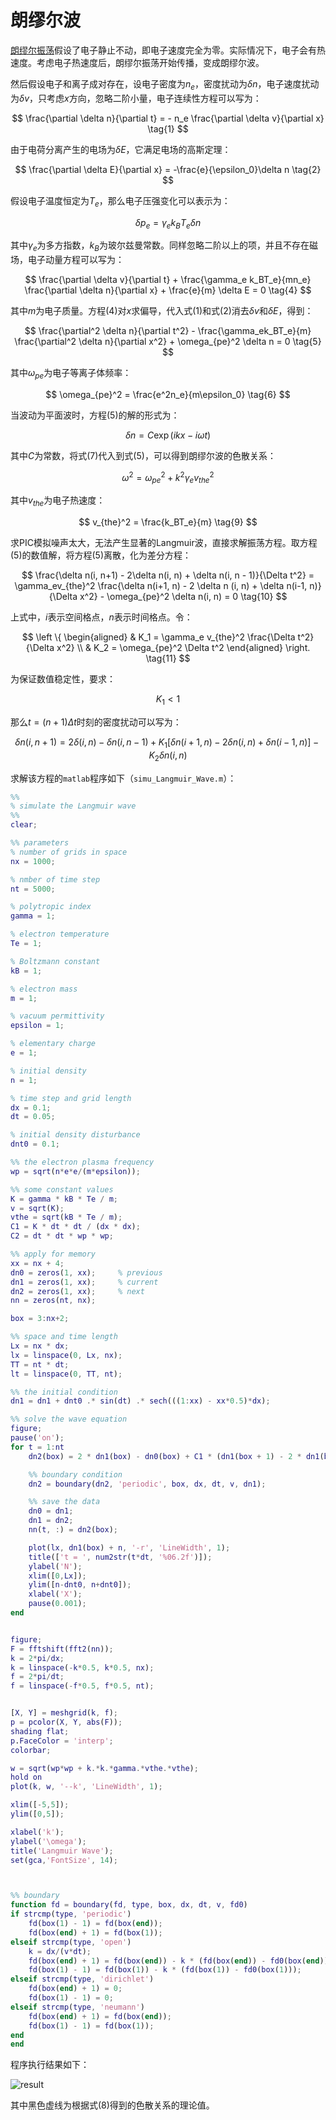 # 朗缪尔波


[朗缪尔振荡](1.Langmuir_oscillation.md)假设了电子静止不动，即电子速度完全为零。实际情况下，电子会有热速度。考虑电子热速度后，朗缪尔振荡开始传播，变成朗缪尔波。


然后假设电子和离子成对存在，设电子密度为$n_e$，密度扰动为$\delta n$，电子速度扰动为$\delta v$，只考虑$x$方向，忽略二阶小量，电子连续性方程可以写为：

$$
\frac{\partial \delta n}{\partial t} = - n_e \frac{\partial \delta v}{\partial x}   \tag{1}
$$

由于电荷分离产生的电场为$\delta E$，它满足电场的高斯定理：

$$
\frac{\partial \delta E}{\partial x} = -\frac{e}{\epsilon_0}\delta n   \tag{2}
$$

假设电子温度恒定为$T_e$，那么电子压强变化可以表示为：

$$
\delta p_e = \gamma_e k_BT_e \delta n   \tag{3}
$$

其中$\gamma_e$为多方指数，$k_B$为玻尔兹曼常数。同样忽略二阶以上的项，并且不存在磁场，电子动量方程可以写为：

$$
\frac{\partial \delta v}{\partial t} + \frac{\gamma_e k_BT_e}{mn_e} \frac{\partial \delta n}{\partial x} + \frac{e}{m} \delta E = 0   \tag{4}
$$

其中$m$为电子质量。方程(4)对$x$求偏导，代入式(1)和式(2)消去$\delta v$和$\delta E$，得到：

$$
\frac{\partial^2 \delta n}{\partial t^2} - \frac{\gamma_ek_BT_e}{m} \frac{\partial^2 \delta n}{\partial x^2} + \omega_{pe}^2 \delta n = 0   \tag{5}
$$

其中$\omega_{pe}$为电子等离子体频率：

$$
\omega_{pe}^2 = \frac{e^2n_e}{m\epsilon_0}   \tag{6}
$$

当波动为平面波时，方程(5)的解的形式为：

$$
\delta n = C \exp(ikx - i\omega t)   \tag{7}
$$

其中$C$为常数，将式(7)代入到式(5)，可以得到朗缪尔波的色散关系：

$$
\omega^2 = \omega_{pe}^2 + k^2 \gamma_e v_{the}^2   \tag{8}
$$

其中$v_{the}$为电子热速度：

$$
v_{the}^2 = \frac{k_BT_e}{m}   \tag{9}
$$

求PIC模拟噪声太大，无法产生显著的Langmuir波，直接求解振荡方程。取方程(5)的数值解，将方程(5)离散，化为差分方程：

$$
\frac{\delta n(i, n+1) - 2\delta n(i, n) + \delta n(i, n - 1)}{\Delta t^2} = \gamma_ev_{the}^2 \frac{\delta n(i+1, n) - 2 \delta n (i, n) + \delta n(i-1, n)}{\Delta x^2} - \omega_{pe}^2 \delta n(i, n) = 0   \tag{10}
$$

上式中，$i$表示空间格点，$n$表示时间格点。令：

$$
\left \{
\begin{aligned}
& K_1 = \gamma_e v_{the}^2 \frac{\Delta t^2}{\Delta x^2}   \\
& K_2 = \omega_{pe}^2 \Delta t^2
\end{aligned}
\right.
\tag{11}
$$

为保证数值稳定性，要求：

$$
K_1 < 1   \tag{12}
$$

那么$t = (n+1)\Delta t$时刻的密度扰动可以写为：

$$
\delta n(i, n+1) = 2\delta(i, n) - \delta n (i, n - 1) + K_1 [\delta n(i+1, n) - 2\delta n (i, n) + \delta n(i - 1, n)] - K_2 \delta n (i, n)   \tag{13}
$$

求解该方程的`matlab`程序如下（`simu_Langmuir_Wave.m`）：

```matlab
%%
% simulate the Langmuir wave
%%
clear;

%% parameters
% number of grids in space
nx = 1000;

% nmber of time step
nt = 5000;

% polytropic index
gamma = 1;

% electron temperature
Te = 1;

% Boltzmann constant
kB = 1;

% electron mass
m = 1;

% vacuum permittivity
epsilon = 1;

% elementary charge
e = 1;

% initial density
n = 1;

% time step and grid length
dx = 0.1;
dt = 0.05;

% initial density disturbance
dnt0 = 0.1;

%% the electron plasma frequency
wp = sqrt(n*e*e/(m*epsilon));

%% some constant values
K = gamma * kB * Te / m;
v = sqrt(K);
vthe = sqrt(kB * Te / m);
C1 = K * dt * dt / (dx * dx);
C2 = dt * dt * wp * wp;

%% apply for memory
xx = nx + 4;
dn0 = zeros(1, xx);     % previous
dn1 = zeros(1, xx);     % current
dn2 = zeros(1, xx);     % next
nn = zeros(nt, nx);

box = 3:nx+2;

%% space and time length
Lx = nx * dx;
lx = linspace(0, Lx, nx);
TT = nt * dt;
lt = linspace(0, TT, nt);

%% the initial condition
dn1 = dn1 + dnt0 .* sin(dt) .* sech(((1:xx) - xx*0.5)*dx);

%% solve the wave equation
figure;
pause('on');
for t = 1:nt
    dn2(box) = 2 * dn1(box) - dn0(box) + C1 * (dn1(box + 1) - 2 * dn1(box) + dn1(box - 1)) - C2 * dn1(box);

    %% boundary condition
    dn2 = boundary(dn2, 'periodic', box, dx, dt, v, dn1);

    %% save the data
    dn0 = dn1;
    dn1 = dn2;
    nn(t, :) = dn2(box);

    plot(lx, dn1(box) + n, '-r', 'LineWidth', 1);
    title(['t = ', num2str(t*dt, '%06.2f')]);
    ylabel('N');
    xlim([0,Lx]);
    ylim([n-dnt0, n+dnt0]);
    xlabel('X');
    pause(0.001);
end


figure;
F = fftshift(fft2(nn));
k = 2*pi/dx;
k = linspace(-k*0.5, k*0.5, nx);
f = 2*pi/dt;
f = linspace(-f*0.5, f*0.5, nt);


[X, Y] = meshgrid(k, f);
p = pcolor(X, Y, abs(F));
shading flat;
p.FaceColor = 'interp';
colorbar;

w = sqrt(wp*wp + k.*k.*gamma.*vthe.*vthe);
hold on
plot(k, w, '--k', 'LineWidth', 1);

xlim([-5,5]);
ylim([0,5]);

xlabel('k');
ylabel('\omega');
title('Langmuir Wave');
set(gca,'FontSize', 14);



%% boundary
function fd = boundary(fd, type, box, dx, dt, v, fd0)
if strcmp(type, 'periodic')
    fd(box(1) - 1) = fd(box(end));
    fd(box(end) + 1) = fd(box(1));
elseif strcmp(type, 'open')
    k = dx/(v*dt);
    fd(box(end) + 1) = fd(box(end)) - k * (fd(box(end)) - fd0(box(end)));
    fd(box(1) - 1) = fd(box(1)) - k * (fd(box(1)) - fd0(box(1)));
elseif strcmp(type, 'dirichlet')
    fd(box(end) + 1) = 0;
    fd(box(1) - 1) = 0;
elseif strcmp(type, 'neumann')
    fd(box(end) + 1) = fd(box(end));
    fd(box(1) - 1) = fd(box(1));
end
end
```

程序执行结果如下：

![result](fig/ob145.png)

其中黑色虚线为根据式(8)得到的色散关系的理论值。
